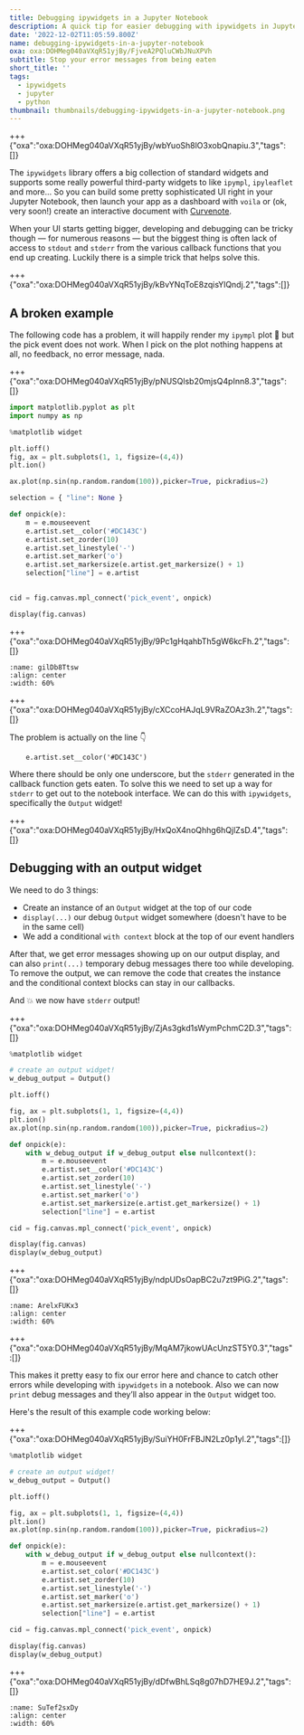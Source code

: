 ```yaml
---
title: Debugging ipywidgets in a Jupyter Notebook
description: A quick tip for easier debugging with ipywidgets in Jupyter Notebooks
date: '2022-12-02T11:05:59.800Z'
name: debugging-ipywidgets-in-a-jupyter-notebook
oxa: oxa:DOHMeg040aVXqR51yjBy/FjveA2PQluCWbJNuXPVh
subtitle: Stop your error messages from being eaten
short_title: ''
tags:
  - ipywidgets
  - jupyter
  - python
thumbnail: thumbnails/debugging-ipywidgets-in-a-jupyter-notebook.png
---
```


+++ {"oxa":"oxa:DOHMeg040aVXqR51yjBy/wbYuoSh8lO3xobQnapiu.3","tags":[]}

The `ipywidgets` library offers a big collection of standard widgets and supports some really powerful third-party widgets to like `ipympl`, `ipyleaflet` and more... So you can build some pretty sophisticated UI right in your Jupyter Notebook, then launch your app as a dashboard with `voila` or (ok, very soon!) create an interactive document with [Curvenote](https://curvenote.com).

When your UI starts getting bigger, developing and debugging can be tricky though — for numerous reasons — but the biggest thing is often lack of access to `stdout` and `stderr` from the various callback functions that you end up creating. Luckily there is a simple trick that helps solve this.

+++ {"oxa":"oxa:DOHMeg040aVXqR51yjBy/kBvYNqToE8zqisYlQndj.2","tags":[]}

## A broken example

The following code has a problem, it will happily render my `ipympl` plot 👏 but the pick event does not work. When I pick on the plot nothing happens at all, no feedback, no error message, nada.

+++ {"oxa":"oxa:DOHMeg040aVXqR51yjBy/pNUSQlsb20mjsQ4pInn8.3","tags":[]}

```python
import matplotlib.pyplot as plt
import numpy as np

%matplotlib widget

plt.ioff()
fig, ax = plt.subplots(1, 1, figsize=(4,4))
plt.ion()

ax.plot(np.sin(np.random.random(100)),picker=True, pickradius=2)

selection = { "line": None }

def onpick(e):
    m = e.mouseevent
    e.artist.set__color('#DC143C')    
    e.artist.set_zorder(10)
    e.artist.set_linestyle('-')
    e.artist.set_marker('o')
    e.artist.set_markersize(e.artist.get_markersize() + 1)
    selection["line"] = e.artist
    

cid = fig.canvas.mpl_connect('pick_event', onpick)

display(fig.canvas)
```

+++ {"oxa":"oxa:DOHMeg040aVXqR51yjBy/9Pc1gHqahbTh5gW6kcFh.2","tags":[]}

```{figure} images/DOHMeg040aVXqR51yjBy-AzwMYrH2WdsNU5AqijkT-v1.gif
:name: gilDb8Ttsw
:align: center
:width: 60%
```

+++ {"oxa":"oxa:DOHMeg040aVXqR51yjBy/cXCcoHAJqL9VRaZOAz3h.2","tags":[]}

The problem is actually on the line 👇
```
    e.artist.set__color('#DC143C')
```

Where there should be only one underscore, but the `stderr` generated in the callback function gets eaten. To solve this we need to set up a way for `stderr` to get out to the notebook interface. We can do this with `ipywidgets`, specifically the `Output` widget!

+++ {"oxa":"oxa:DOHMeg040aVXqR51yjBy/HxQoX4noQhhg6hQjlZsD.4","tags":[]}

## Debugging with an output widget

We need to do 3 things:

- Create an instance of an `Output` widget at the top of our code
- `display(...)` our debug `Output` widget somewhere (doesn't have to be in the same cell)
- We add a conditional `with context` block at the top of our event handlers

After that, we get error messages showing up on our output display, and can also `print(...)` temporary debug messages there too while developing. To remove the output, we can remove the code that creates the instance and the conditional context blocks can stay in our callbacks.

And 💥 we now have `stderr` output!

+++ {"oxa":"oxa:DOHMeg040aVXqR51yjBy/ZjAs3gkd1sWymPchmC2D.3","tags":[]}

```python
%matplotlib widget

# create an output widget!
w_debug_output = Output()

plt.ioff()

fig, ax = plt.subplots(1, 1, figsize=(4,4))
plt.ion()
ax.plot(np.sin(np.random.random(100)),picker=True, pickradius=2)

def onpick(e):
    with w_debug_output if w_debug_output else nullcontext():
        m = e.mouseevent
        e.artist.set__color('#DC143C')    
        e.artist.set_zorder(10)
        e.artist.set_linestyle('-')
        e.artist.set_marker('o')
        e.artist.set_markersize(e.artist.get_markersize() + 1)
        selection["line"] = e.artist

cid = fig.canvas.mpl_connect('pick_event', onpick)

display(fig.canvas)
display(w_debug_output)
```

+++ {"oxa":"oxa:DOHMeg040aVXqR51yjBy/ndpUDsOapBC2u7zt9PiG.2","tags":[]}

```{figure} images/DOHMeg040aVXqR51yjBy-pnJpe04yDMVCRQ29Y6su-v1.gif
:name: ArelxFUKx3
:align: center
:width: 60%
```

+++ {"oxa":"oxa:DOHMeg040aVXqR51yjBy/MqAM7jkowUAcUnzST5Y0.3","tags":[]}

This makes it pretty easy to fix our error here and chance to catch other errors while developing with `ipywidgets` in a notebook. Also we can now `print` debug messages and they’ll also appear in the `Output` widget too.

Here's the result of this example code working below:

+++ {"oxa":"oxa:DOHMeg040aVXqR51yjBy/SuiYH0FrFBJN2Lz0p1yl.2","tags":[]}

```python
%matplotlib widget

# create an output widget!
w_debug_output = Output()

plt.ioff()

fig, ax = plt.subplots(1, 1, figsize=(4,4))
plt.ion()
ax.plot(np.sin(np.random.random(100)),picker=True, pickradius=2)

def onpick(e):
    with w_debug_output if w_debug_output else nullcontext():
        m = e.mouseevent
        e.artist.set_color('#DC143C')    
        e.artist.set_zorder(10)
        e.artist.set_linestyle('-')
        e.artist.set_marker('o')
        e.artist.set_markersize(e.artist.get_markersize() + 1)
        selection["line"] = e.artist

cid = fig.canvas.mpl_connect('pick_event', onpick)

display(fig.canvas)
display(w_debug_output)
```

+++ {"oxa":"oxa:DOHMeg040aVXqR51yjBy/dDfwBhLSq8g07hD7HE9J.2","tags":[]}

```{figure} images/DOHMeg040aVXqR51yjBy-sfTtnAUzUSytH3JCmrrD-v1.gif
:name: SuTef2sxDy
:align: center
:width: 60%
```

